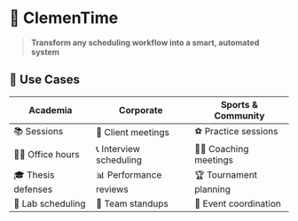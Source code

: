 # 🍊 ClemenTime
> **Transform any scheduling workflow into a smart, automated system**

## 🌟 Use Cases

| **Academia** | **Corporate** | **Sports & Community** |
|--------------|---------------|------------------------|
| 📚 Sessions | 💼 Client meetings | ⚽ Practice sessions |
| 👨‍🏫 Office hours | 📞 Interview scheduling | 🏃‍♀️ Coaching meetings |
| 🎓 Thesis defenses | 📊 Performance reviews | 🏆 Tournament planning |
| 🔬 Lab scheduling | 🤝 Team standups | 🎪 Event coordination |
